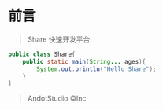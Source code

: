 # 前言

> Share 快速开发平台.

```java
public class Share{
    public static main(String... ages){
        System.out.println("Hello Share");
    }
}
```


> AndotStudio ©Inc